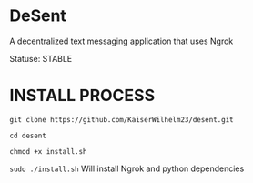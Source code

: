 # DeSent

A decentralized text messaging application that uses Ngrok 

Statuse: STABLE

# INSTALL PROCESS

```git clone https://github.com/KaiserWilhelm23/desent.git ```

``` cd desent ```

``` chmod +x install.sh ``` 

``` sudo ./install.sh ``` Will install Ngrok and python dependencies
